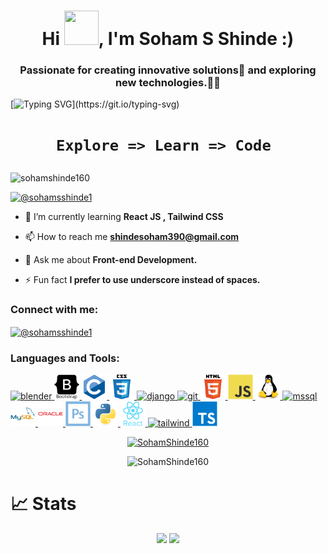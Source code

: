 <h1 align="center">Hi <img src="https://github.com/mitul3737/mitul3737/blob/main/Wave.gif" height="55px" width="55px">, I'm Soham S Shinde :)
<h3 align="center">Passionate for creating innovative solutions🚀 and exploring new technologies.👨‍💻</h3>


[![Typing SVG](https://readme-typing-svg.herokuapp.com?size=40&center=true&vCenter=true&width=1000&height=100&lines=Explore+=>+Learn+=>+Code...;Always+Trying+to+Figured+Out+Best+Things.;Welcome+To+My+Profile...)](https://git.io/typing-svg)

<h1 align="center">
  <a>
    
    Explore => Learn => Code 
   
  </a>
</h1> 
    

<p align="left"> <img src="https://komarev.com/ghpvc/?username=sohamshinde160&label=Profile%20views&color=0e75b6&style=flat" alt="sohamshinde160" /> </p>

<p align="left"> <a href="https://twitter.com/@sohamsshinde1" target="blank"><img src="https://img.shields.io/twitter/follow/@sohamsshinde1?logo=twitter&style=for-the-badge" alt="@sohamsshinde1" /></a> </p>

- 🌱 I’m currently learning **React JS , Tailwind CSS**

- 📫 How to reach me **shindesoham390@gmail.com**

- 💬 Ask me about **Front-end Development.**

- ⚡ Fun fact **I prefer to use underscore instead of spaces.**

<h3 align="left">Connect with me:</h3>
<p align="left">
<a href="https://twitter.com/@sohamsshinde1" target="blank"><img align="center" src="https://raw.githubusercontent.com/rahuldkjain/github-profile-readme-generator/master/src/images/icons/Social/twitter.svg" alt="@sohamsshinde1" height="30" width="40" /></a>
</p>

<h3 align="left">Languages and Tools:</h3>
<p align="left"> <a href="https://www.blender.org/" target="_blank" rel="noreferrer"> <img src="https://download.blender.org/branding/community/blender_community_badge_white.svg" alt="blender" width="40" height="40"/> </a> <a href="https://getbootstrap.com" target="_blank" rel="noreferrer"> <img src="https://raw.githubusercontent.com/devicons/devicon/master/icons/bootstrap/bootstrap-plain-wordmark.svg" alt="bootstrap" width="40" height="40"/> </a> <a href="https://www.cprogramming.com/" target="_blank" rel="noreferrer"> <img src="https://raw.githubusercontent.com/devicons/devicon/master/icons/c/c-original.svg" alt="c" width="40" height="40"/> </a> <a href="https://www.w3schools.com/css/" target="_blank" rel="noreferrer"> <img src="https://raw.githubusercontent.com/devicons/devicon/master/icons/css3/css3-original-wordmark.svg" alt="css3" width="40" height="40"/> </a> <a href="https://www.djangoproject.com/" target="_blank" rel="noreferrer"> <img src="https://cdn.worldvectorlogo.com/logos/django.svg" alt="django" width="40" height="40"/> </a> <a href="https://git-scm.com/" target="_blank" rel="noreferrer"> <img src="https://www.vectorlogo.zone/logos/git-scm/git-scm-icon.svg" alt="git" width="40" height="40"/> </a> <a href="https://www.w3.org/html/" target="_blank" rel="noreferrer"> <img src="https://raw.githubusercontent.com/devicons/devicon/master/icons/html5/html5-original-wordmark.svg" alt="html5" width="40" height="40"/> </a> <a href="https://developer.mozilla.org/en-US/docs/Web/JavaScript" target="_blank" rel="noreferrer"> <img src="https://raw.githubusercontent.com/devicons/devicon/master/icons/javascript/javascript-original.svg" alt="javascript" width="40" height="40"/> </a> <a href="https://www.linux.org/" target="_blank" rel="noreferrer"> <img src="https://raw.githubusercontent.com/devicons/devicon/master/icons/linux/linux-original.svg" alt="linux" width="40" height="40"/> </a> <a href="https://www.microsoft.com/en-us/sql-server" target="_blank" rel="noreferrer"> <img src="https://www.svgrepo.com/show/303229/microsoft-sql-server-logo.svg" alt="mssql" width="40" height="40"/> </a> <a href="https://www.mysql.com/" target="_blank" rel="noreferrer"> <img src="https://raw.githubusercontent.com/devicons/devicon/master/icons/mysql/mysql-original-wordmark.svg" alt="mysql" width="40" height="40"/> </a> <a href="https://www.oracle.com/" target="_blank" rel="noreferrer"> <img src="https://raw.githubusercontent.com/devicons/devicon/master/icons/oracle/oracle-original.svg" alt="oracle" width="40" height="40"/> </a> <a href="https://www.photoshop.com/en" target="_blank" rel="noreferrer"> <img src="https://raw.githubusercontent.com/devicons/devicon/master/icons/photoshop/photoshop-line.svg" alt="photoshop" width="40" height="40"/> </a> <a href="https://www.python.org" target="_blank" rel="noreferrer"> <img src="https://raw.githubusercontent.com/devicons/devicon/master/icons/python/python-original.svg" alt="python" width="40" height="40"/> </a> <a href="https://reactjs.org/" target="_blank" rel="noreferrer"> <img src="https://raw.githubusercontent.com/devicons/devicon/master/icons/react/react-original-wordmark.svg" alt="react" width="40" height="40"/> </a> <a href="https://tailwindcss.com/" target="_blank" rel="noreferrer"> <img src="https://www.vectorlogo.zone/logos/tailwindcss/tailwindcss-icon.svg" alt="tailwind" width="40" height="40"/> </a> <a href="https://www.typescriptlang.org/" target="_blank" rel="noreferrer"> <img src="https://raw.githubusercontent.com/devicons/devicon/master/icons/typescript/typescript-original.svg" alt="typescript" width="40" height="40"/> </a> </p>

<p align="center"> <a href="https://github.com/ryo-ma/github-profile-trophy"><img src="https://github-profile-trophy.vercel.app/?username=SohamShinde160&theme=juicyfresh" alt="SohamShinde160" /></a> </p>



<p align="center" ><img width="38%" src="https://github-readme-stats.vercel.app/api/top-langs?username=SohamShinde160&show_icons=true&locale=en&layout=compact&theme=tokyonight" alt="SohamShinde160" /></p>


 # 📈 Stats
<p align="center">
	
  <img width="48%" src="https://github-readme-stats.vercel.app/api?username=SohamShinde160&show_icons=true&theme=tokyonight" />
  <img width="48%" src="https://github-readme-streak-stats.herokuapp.com/?user=SohamShinde160&theme=tokyonight" />
</p>
